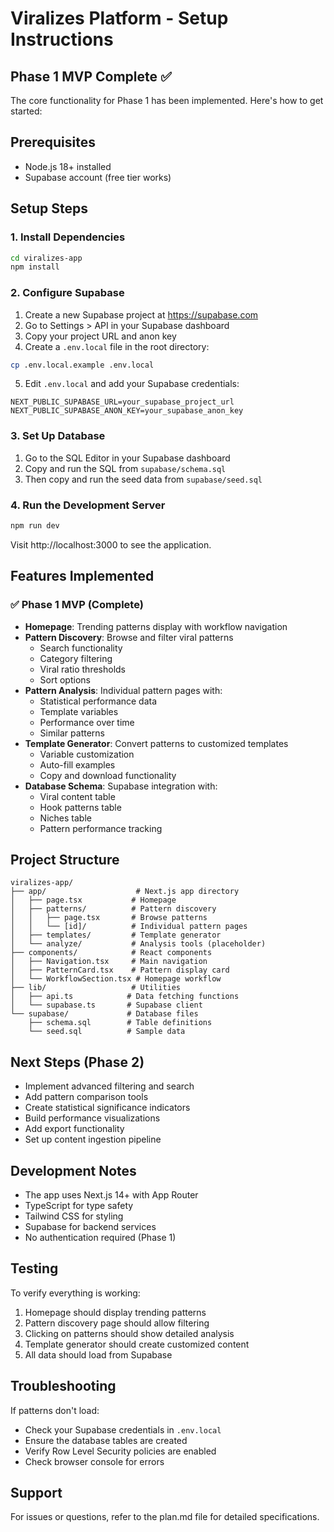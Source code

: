 # Viralizes Platform - Setup Instructions

## Phase 1 MVP Complete ✅

The core functionality for Phase 1 has been implemented. Here's how to get started:

## Prerequisites

- Node.js 18+ installed
- Supabase account (free tier works)

## Setup Steps

### 1. Install Dependencies

```bash
cd viralizes-app
npm install
```

### 2. Configure Supabase

1. Create a new Supabase project at https://supabase.com
2. Go to Settings > API in your Supabase dashboard
3. Copy your project URL and anon key
4. Create a `.env.local` file in the root directory:

```bash
cp .env.local.example .env.local
```

5. Edit `.env.local` and add your Supabase credentials:

```
NEXT_PUBLIC_SUPABASE_URL=your_supabase_project_url
NEXT_PUBLIC_SUPABASE_ANON_KEY=your_supabase_anon_key
```

### 3. Set Up Database

1. Go to the SQL Editor in your Supabase dashboard
2. Copy and run the SQL from `supabase/schema.sql`
3. Then copy and run the seed data from `supabase/seed.sql`

### 4. Run the Development Server

```bash
npm run dev
```

Visit http://localhost:3000 to see the application.

## Features Implemented

### ✅ Phase 1 MVP (Complete)

- **Homepage**: Trending patterns display with workflow navigation
- **Pattern Discovery**: Browse and filter viral patterns
  - Search functionality
  - Category filtering
  - Viral ratio thresholds
  - Sort options
- **Pattern Analysis**: Individual pattern pages with:
  - Statistical performance data
  - Template variables
  - Performance over time
  - Similar patterns
- **Template Generator**: Convert patterns to customized templates
  - Variable customization
  - Auto-fill examples
  - Copy and download functionality
- **Database Schema**: Supabase integration with:
  - Viral content table
  - Hook patterns table
  - Niches table
  - Pattern performance tracking

## Project Structure

```
viralizes-app/
├── app/                    # Next.js app directory
│   ├── page.tsx           # Homepage
│   ├── patterns/          # Pattern discovery
│   │   ├── page.tsx       # Browse patterns
│   │   └── [id]/          # Individual pattern pages
│   ├── templates/         # Template generator
│   └── analyze/           # Analysis tools (placeholder)
├── components/            # React components
│   ├── Navigation.tsx     # Main navigation
│   ├── PatternCard.tsx    # Pattern display card
│   └── WorkflowSection.tsx # Homepage workflow
├── lib/                   # Utilities
│   ├── api.ts            # Data fetching functions
│   └── supabase.ts       # Supabase client
└── supabase/             # Database files
    ├── schema.sql        # Table definitions
    └── seed.sql          # Sample data
```

## Next Steps (Phase 2)

- Implement advanced filtering and search
- Add pattern comparison tools
- Create statistical significance indicators
- Build performance visualizations
- Add export functionality
- Set up content ingestion pipeline

## Development Notes

- The app uses Next.js 14+ with App Router
- TypeScript for type safety
- Tailwind CSS for styling
- Supabase for backend services
- No authentication required (Phase 1)

## Testing

To verify everything is working:

1. Homepage should display trending patterns
2. Pattern discovery page should allow filtering
3. Clicking on patterns should show detailed analysis
4. Template generator should create customized content
5. All data should load from Supabase

## Troubleshooting

If patterns don't load:
- Check your Supabase credentials in `.env.local`
- Ensure the database tables are created
- Verify Row Level Security policies are enabled
- Check browser console for errors

## Support

For issues or questions, refer to the plan.md file for detailed specifications.